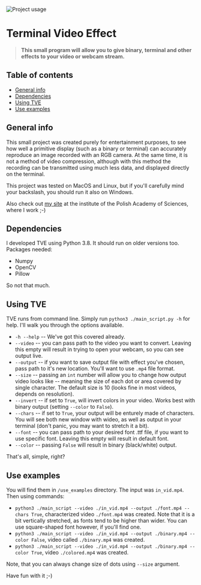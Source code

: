 ![Project usage](https://i.ibb.co/Fx1J85M/Zrzut-ekranu-2022-09-13-o-19-59-56.png "Use example")

# Terminal Video Effect

>**This small program will allow you to give binary, terminal and other effects to your video or webcam stream.**

## Table of contents
* [General info](#general-info)
* [Dependencies](#dependencies)
* [Using TVE](#using-tve)
* [Use examples](#use-examples)

## General info

This small project was created purely for entertainment purposes, to see how well a primitive display (such as a binary or terminal) can accurately reproduce an image recorded with an RGB camera. At the same time, it is not a method of video compression, although with this method the recording can be transmitted using much less data, and displayed directly on the terminal.

This project was tested on MacOS and Linux, but if you'll carefully mind your backslash, you should run it also on Windows.

Also check out [my site](https://www.iitis.pl/pl/person/mzarski) at the institute of the Polish Academy of Sciences, where I work ;-)

## Dependencies

I developed TVE  using Python 3.8. It should run on older versions too. Packages needed: 


* Numpy
* OpenCV
* Pillow


So not that much.

## Using TVE

TVE runs from command line. Simply run `python3 ./main_script.py -h` for help. I'll walk you through the options available.

* `-h --help` -- We've got this covered already.
* `--video` -- you can pass path to the video you want to convert. Leaving this empty will result in trying to open your webcam, so you can see output live.
* `--output` -- if you want to save output file with effect you've chosen, pass path to it's new location. You'll want to use `.mp4` file format.
* `--size` -- passing an `int` number will allow you to change how output video looks like -- meaning the size of each dot or area covered by single character. The default size is 10 (looks fine in most videos, depends on resolution).
* `--invert` -- if set to `True`, will invert colors in your video. Works best with binary output (setting `--color` to `False`).
* `--chars` -- if set to `True`, your output will be enturely made of characters. You will see both new window with wideo, as well as output in your terminal (don't panic, you may want to stretch it a bit).
* `--font` -- you can pass path to your desired font .ttf file, if you want to use specific font. Leaving this empty will result in default font.
* `--color` -- passing `False` will result in binary (black/white) output.

That's all, simple, right?

## Use examples

You will find them in `/use_examples` directory. The input was `in_vid.mp4`. Then using commands:

* `python3 ./main_script --video ./in_vid.mp4 --output ./font.mp4 --chars True`, characterized video `./font.mp4` was created. Note that it is a bit vertically stretched, as fonts tend to be higher than wider. You can use square-shaped font however, if you'll find one.
* `python3 ./main_script --video ./in_vid.mp4 --output ./binary.mp4 --color False`, video called `./binary.mp4` was created. 
* `python3 ./main_script --video ./in_vid.mp4 --output ./binary.mp4 --color True`, video `./colored.mp4` was created.

Note, that you can always change size of dots using `--size` argument.

Have fun with it ;-)
